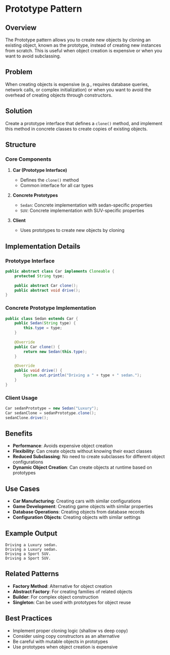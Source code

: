 # Prototype Pattern

## Overview
The Prototype pattern allows you to create new objects by cloning an existing object, known as the prototype, instead of creating new instances from scratch. This is useful when object creation is expensive or when you want to avoid subclassing.

## Problem
When creating objects is expensive (e.g., requires database queries, network calls, or complex initialization) or when you want to avoid the overhead of creating objects through constructors.

## Solution
Create a prototype interface that defines a `clone()` method, and implement this method in concrete classes to create copies of existing objects.

## Structure

### Core Components

1. **Car (Prototype Interface)**
   - Defines the `clone()` method
   - Common interface for all car types

2. **Concrete Prototypes**
   - `Sedan`: Concrete implementation with sedan-specific properties
   - `SUV`: Concrete implementation with SUV-specific properties

3. **Client**
   - Uses prototypes to create new objects by cloning

## Implementation Details

### Prototype Interface
```java
public abstract class Car implements Cloneable {
    protected String type;
    
    public abstract Car clone();
    public abstract void drive();
}
```

### Concrete Prototype Implementation
```java
public class Sedan extends Car {
    public Sedan(String type) {
        this.type = type;
    }
    
    @Override
    public Car clone() {
        return new Sedan(this.type);
    }
    
    @Override
    public void drive() {
        System.out.println("Driving a " + type + " sedan.");
    }
}
```

### Client Usage
```java
Car sedanPrototype = new Sedan("Luxury");
Car sedanClone = sedanPrototype.clone();
sedanClone.drive();
```

## Benefits
- **Performance**: Avoids expensive object creation
- **Flexibility**: Can create objects without knowing their exact classes
- **Reduced Subclassing**: No need to create subclasses for different object configurations
- **Dynamic Object Creation**: Can create objects at runtime based on prototypes

## Use Cases
- **Car Manufacturing**: Creating cars with similar configurations
- **Game Development**: Creating game objects with similar properties
- **Database Operations**: Creating objects from database records
- **Configuration Objects**: Creating objects with similar settings

## Example Output
```
Driving a Luxury sedan.
Driving a Luxury sedan.
Driving a Sport SUV.
Driving a Sport SUV.
```

## Related Patterns
- **Factory Method**: Alternative for object creation
- **Abstract Factory**: For creating families of related objects
- **Builder**: For complex object construction
- **Singleton**: Can be used with prototypes for object reuse

## Best Practices
- Implement proper cloning logic (shallow vs deep copy)
- Consider using copy constructors as an alternative
- Be careful with mutable objects in prototypes
- Use prototypes when object creation is expensive 